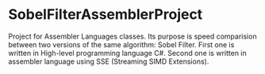 ﻿# SobelFilterAssemblerProject
Project for Assembler Languages classes. Its purpose is speed comparision between two versions of the same algorithm: Sobel Filter. First one is written in High-level programming language C#. Second one is written in assembler language using SSE (Streaming SIMD Extensions).
